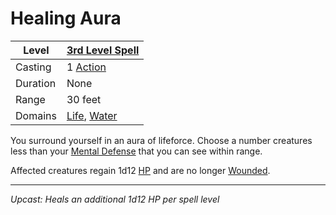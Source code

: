 # Healing Aura

| Level    | [3rd Level Spell](3rd%20Level%20Spells.md)                                     |
| -------- | ------------------------------------------------------------------------------ |
| Casting  | 1 [Action](../../../../Game%20Procedures/Core%20Procedures/Action.md)          |
| Duration | None                                                                           |
| Range    | 30 feet                                                                        |
| Domains  | [Life](../../Spell%20Domains/Life.md), [Water](../../Spell%20Domains/Water.md) |

You surround yourself in an aura of lifeforce. Choose a number creatures less than your [Mental Defense](../../../../Player%20Characters/Derived%20Statistics/Mental%20Defense.md) that you can see within range.

Affected creatures regain 1d12 [HP](../../../../Player%20Characters/Derived%20Statistics/Hit%20Points.md) and are no longer [Wounded](../../../../Game%20Procedures/Conditions/Wounded.md).

---
*Upcast: Heals an additional 1d12 HP per spell level*
